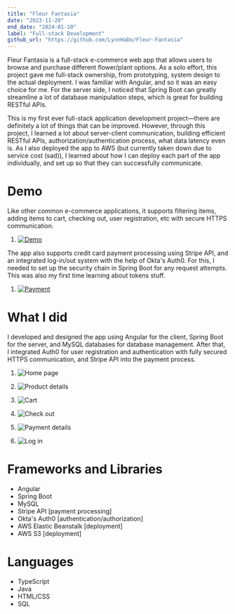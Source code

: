 ```yaml
---
title: "Fleur Fantasia"
date: "2023-11-20"
end_date: "2024-01-10"
label: "Full-stack Development"
github_url: "https://github.com/LynnHaDo/Fleur-Fantasia"
---
```


Fleur Fantasia is a full-stack e-commerce web app that allows users to browse and purchase different flower/plant options. As a solo effort, this project gave me full-stack ownership, from prototyping, system design to the actual deployment. I was familiar with Angular, and so it was an easy choice for me. For the server side, I noticed that Spring Boot can greatly streamline a lot of database manipulation steps, which is great for building RESTful APIs. 

This is my first ever full-stack application development project—there are definitely a lot of things that can be improved. However, through this project, I learned a lot about server-client communication, building efficient RESTful APIs, authorization/authentication process, what data latency even is. As I also deployed the app to AWS (but currently taken down due to service cost (sad)), I learned about how I can deploy each part of the app individually, and set up so that they can successfully communicate. 

# Demo

Like other common e-commerce applications, it supports filtering items, adding items to cart, checking out, user registration, etc with secure HTTPS communication. 

1. [![Demo](https://cdn.loom.com/sessions/thumbnails/306696632cf64ad886aec0a073bc11ec-with-play.gif)](https://www.loom.com/share/306696632cf64ad886aec0a073bc11ec)

The app also supports credit card payment processing using Stripe API, and an integrated log-in/out system with the help of Okta's Auth0. For this, I needed to set up the security chain in Spring Boot for any request attempts. This was also my first time learning about tokens stuff. 

1. [![Payment](https://cdn.loom.com/sessions/thumbnails/3e03e5b7618143c0828fe01f2712c223-with-play.gif)](https://www.loom.com/share/3e03e5b7618143c0828fe01f2712c223)

# What I did

I developed and designed the app using Angular for the client, Spring Boot for the server, and MySQL databases for database management. After that, I integrated Auth0 for user registration and authentication with fully secured HTTPS communication, and Stripe API into the payment process.

1. ![Home page](/projects/fleur-fantasia/1.png)

2. ![Product details](/projects/fleur-fantasia/2.png)

3. ![Cart](/projects/fleur-fantasia/3.png)

4. ![Check out](/projects/fleur-fantasia/4.png)

5. ![Payment details](/projects/fleur-fantasia/5.png)

6. ![Log in](/projects/fleur-fantasia/6.png)


# Frameworks and Libraries

- Angular 
- Spring Boot 
- MySQL 
- Stripe API [payment processing]
- Okta's Auth0 [authentication/authorization]
- AWS Elastic Beanstalk [deployment]
- AWS S3 [deployment]

# Languages

- TypeScript
- Java
- HTML/CSS
- SQL